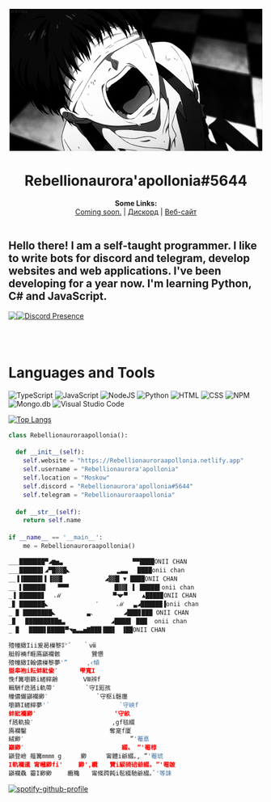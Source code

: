 <p align="center">
  <img src="https://github.com/Rebellionauroraapollonia/Rebellionauroraapollonia/blob/main/assets/331CEB6E-7E90-425C-9D93-833A457361D5.gif">
</p>

<h1 align="center">
  <b>Rebellionaurora'apollonia#5644</b>
</h1>

<p align="center">
  <b>Some Links:</b><br>
  <a href="https://vk.com/">Coming soon.</a> |
  <a href="https://discord.com/users/867726711578689536">Дискорд</a> |
  <a href="https://rebellionauroraapollonia.netlify.app">Веб-сайт</a>
  <br><br>
</p>

## Hello there! I am a self-taught programmer. I like to write bots for discord and telegram, develop websites and web applications. I've been developing for a year now. I'm learning Python, C# and JavaScript.


<img align="left" src="https://github-readme-stats.vercel.app/api?username=rebellionauroraapollonia&show_icons=true&locale=en&theme=midnight-purple&layout=compact&custom_title=Rebellionaurora'apollonia GitHub Stats&layout=compact">

[![Discord Presence](https://lanyard-profile-readme.vercel.app/api/867726711578689536?theme=dark&bg=36393E&animated=false&align=right&hideDiscrim=false&borderRadius=30px&idleMessage=☄️⠀Probably%20doing%20something%20else...&hideStatus=true)](https://discord.com/users/867726711578689536)

<br clear="left"/>
<br>

# Languages and Tools
![TypeScript](https://shields.io/badge/-TypeScript-090909?style=for-the-badge&logo=typescript)
![JavaScript](https://shields.io/badge/-JavaScript-090909?style=for-the-badge&logo=javascript)
![NodeJS](https://shields.io/badge/-Node.js-090909?style=for-the-badge&logo=node.js)
![Python](https://shields.io/badge/-Python-090909?style=for-the-badge&logo=python)
![HTML](https://shields.io/badge/-HTML-090909?style=for-the-badge&logo=html5)
![CSS](https://shields.io/badge/-CSS-090909?style=for-the-badge&logo=css3&logoColor=2966c2)
![NPM](https://shields.io/badge/-NPM-090909?style=for-the-badge&logo=NPM)
![Mongo.db](https://shields.io/badge/-Mongo.db-090909?style=for-the-badge&logo=mongodb)
![Visual Studio Code](https://shields.io/badge/-Visual_Studio_Code-090909?style=for-the-badge&logo=visual-studio-code&logoColor=32a0ff)

[![Top Langs](https://github-readme-stats.vercel.app/api/top-langs/?username=Rebellionauroraapollonia&layout=compact&locale=en&theme=midnight-purple)](https://github.com/anuraghazra/github-readme-stats)

```python
class Rebellionauroraapollonia():
    
  def __init__(self):
    self.website = "https://Rebellionauroraapollonia.netlify.app"
    self.username = "Rebellionaurora'apollonia"
    self.location = "Moskow"
    self.discord = "Rebellionaurora'apollonia#5644"
    self.telegram = "Rebellionauroraapollonia"

  def __str__(self):
    return self.name

if __name__ == '__main__':
    me = Rebellionauroraapollonia()
```

```python
___███████▀◢▆▅▃ 　　　   　　 　　　 ▀▀████ONII CHAN
___██████▌◢▀█▓▓█◣   　　　　　　▂▃▃　 ████onii chan
__▐▐█████▍▌▐▓▓▉　　　　　　　◢▓▓█ ▼ ████ONII CHAN
__ ▌██████▎　 ▀▀▀　　　　　　 　█▓▓▌ ▌ █████▌onii chan
_▐ ██████▊　 ℳ 　　　　　　　　▀◥◤▀    ▲████▉ONII CHAN
_▊ ███████◣ 　　　　　　  ′　　　ℳ　 ▃◢██████▐onii chan
_ ▉ ████████◣ 　　　　 ▃、　　　　　◢███▊███ ONII CHAN
_▉　 █████████▆▃　　　　　　　 ◢████▌ ███  onii chan
_ ▉　 ████▋████▉▀◥▅▃▃▅▇███▐██▋　▐██ONII CHAN
```

```python
殪幢緻Iii爰曷樔黎㌢´　　｀ⅷ
艇艀裲f睚鳫巓襴骸　　　　  贒憊
殪幢緻I翰儂樔黎夢'”　 　 ,ｨ傾
盥皋袍i耘蚌紕偸′　　　 雫寬I
悗f篝嚠篩i縒縡齢　　 　 Ⅷ辨f
輯駲f迯瓲i軌帶′　　　　　`守I厖孩
幢儂儼巓襴緲′　 　 　 　 　 `守枢i磬廛
嚠篩I縒縡夢'´　　　 　 　 　 　 　 `守峽f
蚌紕襴緲′　　　　　　　　　　　　　‘守畝
f瓲軌揄′　　　　　　　　　　　　　,gf毯綴
鳫襴鑿　　　　　　　　　　 　 　 奪寔f厦
絨緲′　　　　　　 　 　 　 　　　　 　 ”'罨悳
巓緲′　　　　　　 　 　 　 　 　 　 綴〟 ”'罨椁
巓登嶮 薤篝㎜㎜ g　 　 緲　 　 甯體i爺綴｡, ”'罨琥
I軌襴暹 甯幗緲fi'　　 緲',纜　　贒i綟碕碚爺綴｡ ”'罨皴
巓襴驫 霤I緲緲　　 纜穐　　甯絛跨飩i髢綴馳爺綴｡`'等誄
```

[![spotify-github-profile](https://spotify-github-profile.vercel.app/api/view?uid=31hdishdd3dvlc3z7zfqkpahshra&cover_image=true&theme=default&bar_color=53b14f&bar_color_cover=false)](https://spotify-github-profile.vercel.app/api/view?uid=31hdishdd3dvlc3z7zfqkpahshra&redirect=true)
